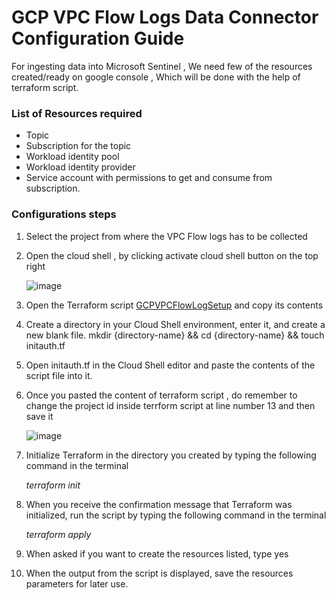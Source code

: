 # GCP VPC Flow Logs Data Connector Configuration Guide

For ingesting data into Microsoft Sentinel , We need few of the resources created/ready on google console , Which will be done with the help of terraform script.

### List of Resources required 

* Topic
* Subscription for the topic
* Workload identity pool
* Workload identity provider
* Service account with permissions to get and consume from subscription.

### Configurations steps
1. Select the project from where the VPC Flow logs has to be collected
2. Open the cloud shell , by clicking activate cloud shell button on the top right

   ![image](https://github.com/user-attachments/assets/1666158e-8295-4c2f-a8c7-16ede37b8fb1)
   
4. Open the Terraform script [GCPVPCFlowLogSetup](https://github.com/Azure/Azure-Sentinel/blob/master/DataConnectors/GCP/Terraform/sentinel_resources_creation/GCPVPCFlowLogsSetup/GCPVPCFlowLogSetup.tf) and copy its contents
5. Create a directory in your Cloud Shell environment, enter it, and create a new blank file.
   mkdir {directory-name} && cd {directory-name} && touch initauth.tf
6. Open initauth.tf in the Cloud Shell editor and paste the contents of the script file into it.
7. Once you pasted the content of terraform script , do remember to change the project id inside terrform script at line number 13 and then save it
   
   ![image](https://github.com/user-attachments/assets/e77ec777-ebad-4d6e-ba20-600a264c8967)
   
8. Initialize Terraform in the directory you created by typing the following command in the terminal

   _terraform init_
   
10. When you receive the confirmation message that Terraform was initialized, run the script by typing the following command in the terminal

    _terraform apply_
   
12. When asked if you want to create the resources listed, type yes
13. When the output from the script is displayed, save the resources parameters for later use.  